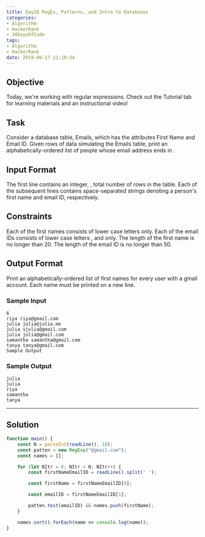 ```yaml
---
title: Day28 RegEx, Patterns, and Intro to Databases
categories:
- Algorithm
- HackerRank
- 30DaysOfCode
tags:
- Algorithm
- HackerRank
date: 2019-06-17 11:10:34
---
```


  
## Objective 
Today, we're working with regular expressions. Check out the Tutorial tab for learning materials and an instructional video!

## Task 
Consider a database table, Emails, which has the attributes First Name and Email ID. Given  rows of data simulating the Emails table, print an alphabetically-ordered list of people whose email address ends in .

## Input Format

The first line contains an integer, , total number of rows in the table. 
Each of the  subsequent lines contains  space-separated strings denoting a person's first name and email ID, respectively.

## Constraints

Each of the first names consists of lower case letters  only.
Each of the email IDs consists of lower case letters ,  and  only.
The length of the first name is no longer than 20.
The length of the email ID is no longer than 50.

## Output Format

Print an alphabetically-ordered list of first names for every user with a gmail account. Each name must be printed on a new line.

### Sample Input
```
6
riya riya@gmail.com
julia julia@julia.me
julia sjulia@gmail.com
julia julia@gmail.com
samantha samantha@gmail.com
tanya tanya@gmail.com
Sample Output
```

### Sample Output
```
julia
julia
riya
samantha
tanya
```


---

## Solution

```javascript
function main() {
    const N = parseInt(readLine(), 10);
    const patten = new RegExp("@gmail.com");
    const names = [];

    for (let NItr = 0; NItr < N; NItr++) {
        const firstNameEmailID = readLine().split(' ');

        const firstName = firstNameEmailID[0];

        const emailID = firstNameEmailID[1];

        patten.test(emailID) && names.push(firstName);
    }

    names.sort().forEach(name => console.log(name));
}
```
